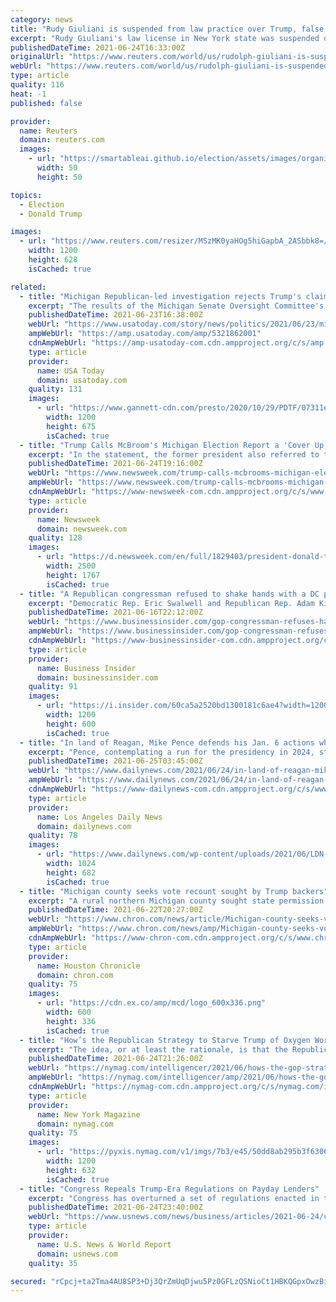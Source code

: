 ```yaml
---
category: news
title: "Rudy Giuliani is suspended from law practice over Trump, false election claims"
excerpt: "Rudy Giuliani's law license in New York state was suspended on Thursday, as a state appeals court found he had lied in arguing that the 2020 presidential election was stolen from his client, former U."
publishedDateTime: 2021-06-24T16:33:00Z
originalUrl: "https://www.reuters.com/world/us/rudolph-giuliani-is-suspended-law-practice-new-york-state-2021-06-24/"
webUrl: "https://www.reuters.com/world/us/rudolph-giuliani-is-suspended-law-practice-new-york-state-2021-06-24/"
type: article
quality: 116
heat: -1
published: false

provider:
  name: Reuters
  domain: reuters.com
  images:
    - url: "https://smartableai.github.io/election/assets/images/organizations/reuters.com-50x50.jpg"
      width: 50
      height: 50

topics:
  - Election
  - Donald Trump

images:
  - url: "https://www.reuters.com/resizer/MSzMK0yaHOg5hiGapbA_2ASbbk8=/1200x628/smart/filters:quality(80)/cloudfront-us-east-2.images.arcpublishing.com/reuters/E73N7CFOKFLERCEMLAVGY5V4SE.jpg"
    width: 1200
    height: 628
    isCached: true

related:
  - title: "Michigan Republican-led investigation rejects Trump's claim that 2020 election was stolen"
    excerpt: "The results of the Michigan Senate Oversight Committee's investigation into the election found no basis for a conspiracy to steal the election."
    publishedDateTime: 2021-06-23T16:38:00Z
    webUrl: "https://www.usatoday.com/story/news/politics/2021/06/23/michigan-senate-investigation-election-trump/5321862001/"
    ampWebUrl: "https://amp.usatoday.com/amp/5321862001"
    cdnAmpWebUrl: "https://amp-usatoday-com.cdn.ampproject.org/c/s/amp.usatoday.com/amp/5321862001"
    type: article
    provider:
      name: USA Today
      domain: usatoday.com
    quality: 131
    images:
      - url: "https://www.gannett-cdn.com/presto/2020/10/29/PDTF/07311e25-aa54-4792-a3a5-dfa43ca42a4d-AP20302721435763.jpg?auto=webp&crop=5856,3294,x0,y297&format=pjpg&width=1200"
        width: 1200
        height: 675
        isCached: true
  - title: "Trump Calls McBroom's Michigan Election Report a 'Cover Up,' Asks Supporters to Call His Office"
    excerpt: "In the statement, the former president also referred to the city of Detroit as the \"most corrupt election city in the U.S.\""
    publishedDateTime: 2021-06-24T19:16:00Z
    webUrl: "https://www.newsweek.com/trump-calls-mcbrooms-michigan-election-report-cover-asks-supporters-call-his-office-1603909"
    ampWebUrl: "https://www.newsweek.com/trump-calls-mcbrooms-michigan-election-report-cover-asks-supporters-call-his-office-1603909?amp=1"
    cdnAmpWebUrl: "https://www-newsweek-com.cdn.ampproject.org/c/s/www.newsweek.com/trump-calls-mcbrooms-michigan-election-report-cover-asks-supporters-call-his-office-1603909?amp=1"
    type: article
    provider:
      name: Newsweek
      domain: newsweek.com
    quality: 128
    images:
      - url: "https://d.newsweek.com/en/full/1829403/president-donald-trump.jpg"
        width: 2500
        height: 1767
        isCached: true
  - title: "A Republican congressman refused to shake hands with a DC police officer beaten by Trump loyalists on Jan. 6, according to 2 House members"
    excerpt: "Democratic Rep. Eric Swalwell and Republican Rep. Adam Kinzinger reported Fanone's interaction with Rep. Andrew Clyde via Twitter on Tuesday."
    publishedDateTime: 2021-06-16T22:12:00Z
    webUrl: "https://www.businessinsider.com/gop-congressman-refuses-handshake-with-dc-police-officer-attacked-on-jan-6-2021-6"
    ampWebUrl: "https://www.businessinsider.com/gop-congressman-refuses-handshake-with-dc-police-officer-attacked-on-jan-6-2021-6?amp"
    cdnAmpWebUrl: "https://www-businessinsider-com.cdn.ampproject.org/c/s/www.businessinsider.com/gop-congressman-refuses-handshake-with-dc-police-officer-attacked-on-jan-6-2021-6?amp"
    type: article
    provider:
      name: Business Insider
      domain: businessinsider.com
    quality: 91
    images:
      - url: "https://i.insider.com/60ca5a2520bd1300181c6ae4?width=1200&format=jpeg"
        width: 1200
        height: 600
        isCached: true
  - title: "In land of Reagan, Mike Pence defends his Jan. 6 actions while lauding Trump’s years in office"
    excerpt: "Pence, contemplating a run for the presidency in 2024, stoically defended his four years of buoying the policies of President Donald Trump — as well as the history-making moment when he"
    publishedDateTime: 2021-06-25T03:45:00Z
    webUrl: "https://www.dailynews.com/2021/06/24/in-land-of-reagan-mike-pence-defends-his-jan-6-actions-while-lauding-trumps-years-in-office"
    ampWebUrl: "https://www.dailynews.com/2021/06/24/in-land-of-reagan-mike-pence-defends-his-jan-6-actions-while-lauding-trumps-years-in-office/amp/"
    cdnAmpWebUrl: "https://www-dailynews-com.cdn.ampproject.org/c/s/www.dailynews.com/2021/06/24/in-land-of-reagan-mike-pence-defends-his-jan-6-actions-while-lauding-trumps-years-in-office/amp/"
    type: article
    provider:
      name: Los Angeles Daily News
      domain: dailynews.com
    quality: 78
    images:
      - url: "https://www.dailynews.com/wp-content/uploads/2021/06/LDN-L-PENCE-REAGAN-0625-04.jpg?w=1024&h=682"
        width: 1024
        height: 682
        isCached: true
  - title: "Michigan county seeks vote recount sought by Trump backers"
    excerpt: "A rural northern Michigan county sought state permission Tuesday to recount its 2020 presidential election ballots and hire an outside firm to look for evidence of voting machine tampering. The Cheboygan County Board of Commissioners voted 4-3 to send a letter to the state elections director seeking a hand recount of the ballots and a comparison of the results with those reported after the Nov."
    publishedDateTime: 2021-06-22T20:27:00Z
    webUrl: "https://www.chron.com/news/article/Michigan-county-seeks-vote-recount-sought-by-16266239.php"
    ampWebUrl: "https://www.chron.com/news/amp/Michigan-county-seeks-vote-recount-sought-by-16266239.php"
    cdnAmpWebUrl: "https://www-chron-com.cdn.ampproject.org/c/s/www.chron.com/news/amp/Michigan-county-seeks-vote-recount-sought-by-16266239.php"
    type: article
    provider:
      name: Houston Chronicle
      domain: chron.com
    quality: 75
    images:
      - url: "https://cdn.ex.co/amp/mcd/logo_600x336.png"
        width: 600
        height: 336
        isCached: true
  - title: "How’s the Republican Strategy to Starve Trump of Oxygen Working Out?"
    excerpt: "The idea, or at least the rationale, is that the Republican Party Establishment would starve Trump of oxygen. Their leaders would be focusing on exciting new material, like the temporary spike in gasoline prices,"
    publishedDateTime: 2021-06-24T21:26:00Z
    webUrl: "https://nymag.com/intelligencer/2021/06/hows-the-gop-strategy-to-starve-trumps-oxygen-working-out.html"
    ampWebUrl: "https://nymag.com/intelligencer/amp/2021/06/hows-the-gop-strategy-to-starve-trumps-oxygen-working-out.html"
    cdnAmpWebUrl: "https://nymag-com.cdn.ampproject.org/c/s/nymag.com/intelligencer/amp/2021/06/hows-the-gop-strategy-to-starve-trumps-oxygen-working-out.html"
    type: article
    provider:
      name: New York Magazine
      domain: nymag.com
    quality: 75
    images:
      - url: "https://pyxis.nymag.com/v1/imgs/7b3/e45/50dd8ab295b3f63063cddd01c4ab19d342-national-intereset-trump-2.1x.rsocial.w1200.jpg"
        width: 1200
        height: 632
        isCached: true
  - title: "Congress Repeals Trump-Era Regulations on Payday Lenders"
    excerpt: "Congress has overturned a set of regulations enacted in the final days of the Trump administration that effectively allowed payday lenders to avoid state laws capping interest rates."
    publishedDateTime: 2021-06-24T23:40:00Z
    webUrl: "https://www.usnews.com/news/business/articles/2021-06-24/congress-repeals-trump-era-regulations-on-payday-lenders"
    type: article
    provider:
      name: U.S. News & World Report
      domain: usnews.com
    quality: 35

secured: "rCpcj+ta2Tma4AU8SP3+Dj3QrZmUqDjwu5Pz0GFLzQSNioCt1HBKQGpxOwzBiDLrie1A7KtQ2C15RmCpMTpkCvxZIyebiAnQVK4ypS0ds/VM0XpqUeLiBXLIdAC83EyFmlQcVjNwjQ5HENO5HlCiberXn92/I7dZT0sXlPnupSQlelCLX7Q1sH2+C7epP3CBn6p8BhkzTApi2pqcNaH6kAPFaG3iGb4COy2YyxXKUPIUib66tT3cgq4Ci9wTliyppOr5eChZLdDCR/DowTVCFA1FUkdajZmf0MrFPlVtr/mDqUT9kr0ZGe7DOuJFnluReqxiGmzdwiZdUpZwk58gX69FU7+dkektLD42MzA6ghk=;Y0mbyenlHvEltGo0xdysDQ=="
---
```


